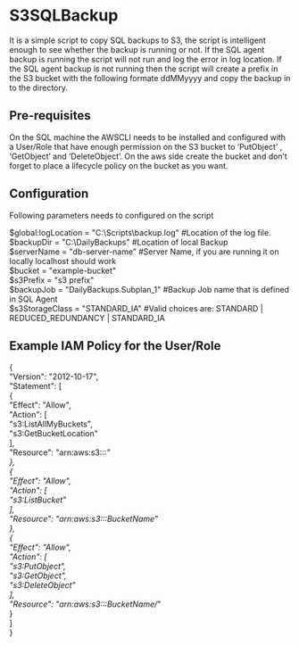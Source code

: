 # S3SQLBackup
It is a simple script to copy SQL backups to S3, the script is intelligent enough to see whether the backup is running or not. 
If the SQL agent backup is running the script will not run and log the error in log location. If the SQL agent backup is not running then the script will create a prefix in the S3 bucket with the following formate ddMMyyyy and copy the backup in to the directory. 

## Pre-requisites
On the SQL machine the AWSCLI needs to be installed and configured with a User/Role that have enough permission on the S3 bucket 
to ‘PutObject’ , ‘GetObject’ and ‘DeleteObject’. On the aws side create the bucket and don’t forget to place a lifecycle policy 
on the bucket as you want.

## Configuration
Following parameters needs to configured on the script

$global:logLocation = "C:\Scripts\backup.log" #Location of the log file.  
$backupDir = "C:\DailyBackups" #Location of local Backup  
$serverName = "db-server-name” #Server Name, if you are running it on locally localhost should work   
$bucket = "example-bucket"  
$s3Prefix = "s3 prefix"   
$backupJob = "DailyBackups.Subplan_1" #Backup Job name that is defined in SQL Agent  
$s3StorageClass = "STANDARD_IA" #Valid choices are: STANDARD | REDUCED_REDUNDANCY | STANDARD_IA
 
 
## Example IAM Policy for the User/Role

{  
    "Version": "2012-10-17",  
    "Statement": [  
        {  
            "Effect": "Allow",  
            "Action": [  
                "s3:ListAllMyBuckets",  
                "s3:GetBucketLocation"  
            ],  
            "Resource": "arn:aws:s3:::*"  
        },  
        {  
            "Effect": "Allow",  
            "Action": [  
                "s3:ListBucket"  
            ],  
            "Resource": "arn:aws:s3:::BucketName"  
        },  
        {  
            "Effect": "Allow",  
            "Action": [  
                "s3:PutObject",  
                "s3:GetObject",  
                "s3:DeleteObject"  
            ],  
            "Resource": "arn:aws:s3:::BucketName/*"  
        }  
    ]  
}  
